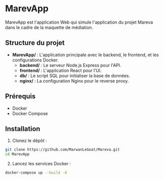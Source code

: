 # MarevApp

MarevApp est l'application Web qui simule l'application du projet Mareva dans le cadre de la maquette de médiation. 

## Structure du projet

- **MarevApp/** : L'application principale avec le backend, le frontend, et les configurations Docker.
  - **backend/** : Le serveur Node.js Express pour l'API.
  - **frontend/** : L'application React pour l'UI.
  - **db/** : Le script SQL pour initialiser la base de données.
  - **nginx/** : La configuration Nginx pour le reverse proxy.


## Prérequis

- Docker
- Docker Compose

## Installation

1. Clonez le dépôt :
```sh
git clone https://github.com/MarwanLeGoat/Mareva.git
cd MarevApp
```

2. Lancez les services Docker :
```sh
docker-compose up --build -d
```

